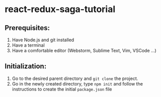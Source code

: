 # react-redux-saga-tutorial

## Prerequisites:
1) Have Node.js and git installed
2) Have a terminal
3) Have a comfortable editor (Webstorm, Sublime Text, Vim, VSCode ...)

## Initialization:
1) Go to the desired parent directory and `git clone` the project.
2) Go in the newly created directory, type `npm init` and follow the instructions
to create the initial `package.json` file
